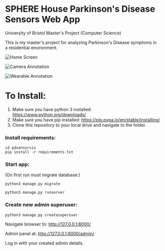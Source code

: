 # SPHERE House Parkinson's Disease Sensors Web App

University of Bristol Master's Project (Computer Science)

This is my master's project for analyzing Parkinson's Disease symptoms in a residential environment.


![Home Screen](https://i.imgur.com/bJiVRM3.png)

![Camera Annotation](https://i.imgur.com/sewu94n.png)

![Wearable Annotation](https://i.imgur.com/EFfJqw1.png)

# To Install:

1. Make sure you have python 3 installed: https://www.python.org/downloads/
2. Make sure you have pip installed: https://pip.pypa.io/en/stable/installing/
3. Clone this repository to your local drive and navigate to the folder.

### Install requirements:
```
cd pdsensorvis
pip install -r requirements.txt
```

### Start app:
(On first run must migrate database:)
```
python3 manage.py migrate
```

```
python3 manage.py runserver
```

### Create new admin superuser:
```
python3 manage.py createsuperuser
```

Navigate browser to: http://127.0.0.1:8000/

Admin panel at: http://127.0.0.1:8000/admin/

Log in with your created admin details.
